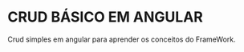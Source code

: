 <h1>CRUD BÁSICO EM ANGULAR</h1>
<p>Crud simples em angular para aprender os conceitos do FrameWork.</p>